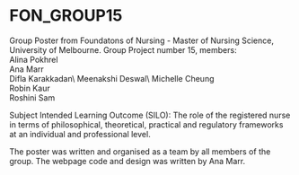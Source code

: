 # FON_GROUP15

Group Poster from Foundatons of Nursing  - Master of Nursing Science, University of Melbourne.
Group Project number 15, members:\
 Alina Pokhrel\
 Ana Marr\
 Difla Karakkadan\ 
 Meenakshi Deswal\ 
 Michelle Cheung\
 Robin Kaur\
 Roshini Sam 

Subject Intended Learning Outcome (SILO): The role of the registered nurse in terms of philosophical, theoretical, practical and regulatory frameworks 
at an individual and professional level.

The poster was written and organised as a team by all members of the group. 
The webpage code and design was written by Ana Marr.



